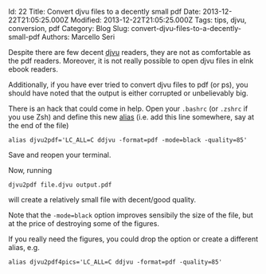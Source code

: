 Id: 22
Title: Convert djvu files to a decently small pdf
Date: 2013-12-22T21:05:25.000Z
Modified: 2013-12-22T21:05:25.000Z
Tags: tips, djvu, conversion, pdf
Category: Blog
Slug: convert-djvu-files-to-a-decently-small-pdf
Authors: Marcello Seri

Despite there are few decent [djvu](http://en.wikipedia.org/wiki/DjVu) readers, they are not as comfortable as the pdf readers. Moreover, it is not really possible to open djvu files in eInk ebook readers.

Additionally, if you have ever tried to convert djvu files to pdf (or ps), you should have noted that the output is either corrupted or unbelievably big.

There is an hack that could come in help. Open your `.bashrc` (or `.zshrc` if you use Zsh) and define this new [alias](http://tldp.org/LDP/abs/html/aliases.html) (i.e. add this line somewhere, say at the end of the file)

```
alias djvu2pdf='LC_ALL=C ddjvu -format=pdf -mode=black -quality=85'
```

Save and reopen your terminal.

Now, running
```
djvu2pdf file.djvu output.pdf
```
will create a relatively small file with decent/good quality.

Note that the `-mode=black` option improves sensibily the size of the file, but at the price of destroying some of the figures. 

If you really need the figures, you could drop the option or create a different alias, e.g.
```
alias djvu2pdf4pics='LC_ALL=C ddjvu -format=pdf -quality=85'
```